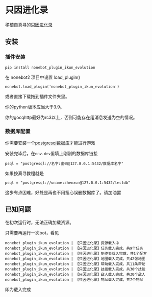 # 只因进化录

移植自真寻的[只因进化录](https://github.com/RShock/ikun_evolution)

## 安装

### 插件安装
```
pip install nonebot_plugin_ikun_evolution
```
在 nonebot2 项目中设置 load_plugin()
```
nonebot.load_plugin('nonebot_plugin_ikun_evolution')
```

或者直接下载拖到插件文件夹里。

你的python版本应当大于3.9。

你的gocqhttp最好为rc3以上，否则可能存在组消息发送为空的情况。

### 数据库配置

你需要安装一个[postgresql数据库](https://hibikier.github.io/zhenxun_bot/docs/installation_doc/install_postgresql.html)才能进行游戏

安装完毕后，在`env.dev`里填上刚刚的数据库链接
```
psql = "postgresql://名字:密码@127.0.0.1:5432/数据库名字"
```

如果按真寻教程就是
```
psql = "postgresql://uname:zhenxun@127.0.0.1:5432/testdb"
```

这步有点困难，好处是再也不用担心误删数据库了。请加油罢

## 已知问题

在初次运行时，无法正确加载资源。

只需要再运行一次bot，看见
```
nonebot_plugin_ikun_evolution | 【只因进化录】资源载入中
nonebot_plugin_ikun_evolution | 【只因进化录】任务载入完成，共9个任务
nonebot_plugin_ikun_evolution | 【只因进化录】制作表载入完成，共1个配方
nonebot_plugin_ikun_evolution | 【只因进化录】地图载入完成，共42张地图
nonebot_plugin_ikun_evolution | 【只因进化录】帮助载入完成，共11条帮助
nonebot_plugin_ikun_evolution | 【只因进化录】技能载入完成，共38个技能
nonebot_plugin_ikun_evolution | 【只因进化录】敌人载入完成，共30个敌人
nonebot_plugin_ikun_evolution | 【只因进化录】物品载入完成，共7个物品
```
即为载入完成
